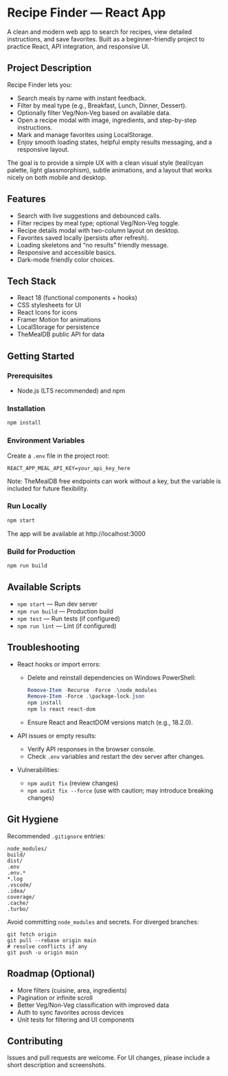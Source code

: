 # Recipe Finder — React App

A clean and modern web app to search for recipes, view detailed instructions, and save favorites. Built as a beginner-friendly project to practice React, API integration, and responsive UI.

## Project Description
Recipe Finder lets you:
- Search meals by name with instant feedback.
- Filter by meal type (e.g., Breakfast, Lunch, Dinner, Dessert).
- Optionally filter Veg/Non‑Veg based on available data.
- Open a recipe modal with image, ingredients, and step-by-step instructions.
- Mark and manage favorites using LocalStorage.
- Enjoy smooth loading states, helpful empty results messaging, and a responsive layout.

The goal is to provide a simple UX with a clean visual style (teal/cyan palette, light glassmorphism), subtle animations, and a layout that works nicely on both mobile and desktop.

## Features
- Search with live suggestions and debounced calls.
- Filter recipes by meal type; optional Veg/Non‑Veg toggle.
- Recipe details modal with two-column layout on desktop.
- Favorites saved locally (persists after refresh).
- Loading skeletons and “no results” friendly message.
- Responsive and accessible basics.
- Dark-mode friendly color choices.

## Tech Stack
- React 18 (functional components + hooks)
- CSS stylesheets for UI
- React Icons for icons
- Framer Motion for animations
- LocalStorage for persistence
- TheMealDB public API for data

## Getting Started

### Prerequisites
- Node.js (LTS recommended) and npm

### Installation
```bash
npm install
```

### Environment Variables
Create a `.env` file in the project root:
```
REACT_APP_MEAL_API_KEY=your_api_key_here
```
Note: TheMealDB free endpoints can work without a key, but the variable is included for future flexibility.

### Run Locally
```bash
npm start
```
The app will be available at http://localhost:3000

### Build for Production
```bash
npm run build
```

## Available Scripts
- `npm start` — Run dev server
- `npm run build` — Production build
- `npm test` — Run tests (if configured)
- `npm run lint` — Lint (if configured)

## Troubleshooting

- React hooks or import errors:
  - Delete and reinstall dependencies on Windows PowerShell:
    ```powershell
    Remove-Item -Recurse -Force .\node_modules
    Remove-Item -Force .\package-lock.json
    npm install
    npm ls react react-dom
    ```
  - Ensure React and ReactDOM versions match (e.g., 18.2.0).

- API issues or empty results:
  - Verify API responses in the browser console.
  - Check `.env` variables and restart the dev server after changes.

- Vulnerabilities:
  - `npm audit fix` (review changes)
  - `npm audit fix --force` (use with caution; may introduce breaking changes)

## Git Hygiene
Recommended `.gitignore` entries:
```
node_modules/
build/
dist/
.env
.env.*
*.log
.vscode/
.idea/
coverage/
.cache/
.turbo/
```
Avoid committing `node_modules` and secrets. For diverged branches:
```
git fetch origin
git pull --rebase origin main
# resolve conflicts if any
git push -u origin main
```

## Roadmap (Optional)
- More filters (cuisine, area, ingredients)
- Pagination or infinite scroll
- Better Veg/Non‑Veg classification with improved data
- Auth to sync favorites across devices
- Unit tests for filtering and UI components

## Contributing
Issues and pull requests are welcome. For UI changes, please include a short description and screenshots.
